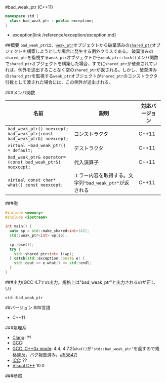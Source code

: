 #bad_weak_ptr (C++11)
```cpp
namespace std {
  class bad_weak_ptr : public exception;
}
```
* exception[link /reference/exception/exception.md]

##概要
`bad_weak_ptr`は、[`weak_ptr`](./weak_ptr.md)オブジェクトから破棄済みの[`shared_ptr`](./shared_ptr.md)オブジェクトを構築しようとした場合に発生する例外クラスである。
破棄済みの`shared_ptr`を監視する`weak_ptr`オブジェクトから`weak_ptr::lock()`メンバ関数で`shared_ptr`オブジェクトを構築した場合、すでに`shared_ptr`が破棄されていれば、例外を送出することなく空の`shared_ptr`が返される。しかし、破棄済みの`shared_ptr`を監視する`weak_ptr`オブジェクトが`shared_ptr`のコンストラクタ引数として渡された場合には、この例外が送出される。

###メンバ関数

| 名前 | 説明 | 対応バージョン |
|----------------------------------------------------------|--------------------------------------------------------|-------|
| `bad_weak_ptr() noexcept;`<br/>`bad_weak_ptr(const bad_weak_ptr&) noexcept;` | コンストラクタ | C++11 |
| `virtual ~bad_weak_ptr() = default;`                     | デストラクタ | C++11 |
| `bad_weak_ptr& operator=(const bad_weak_ptr&) noexcept;` | 代入演算子 | C++11 |
| `virtual const char* what() const noexcept;`             | エラー内容を取得する。文字列`"bad_weak_ptr"`が返される | C++11 |

###例
```cpp
#include <memory>
#include <iostream>
 
int main() {
  auto sp = std::make_shared<int>(42);
  std::weak_ptr<int> wp(sp);
 
  sp.reset();
  try {
    std::shared_ptr<int> i(wp);
  } catch(std::exception const& e) {
    std::cout << e.what() << std::endl;
  }
}
```

###出力(GCC 4.7での出力。規格上は"bad_weak_ptr"と出力されるのが正しい)
```
std::bad_weak_ptr
```

##バージョン
###言語
- C++11

###処理系
- [Clang](/implementation#clang.md): ??
- [GCC](/implementation#gcc.md): 
- [GCC, C++0x mode](/implementation#gcc.md): 4.4, 4.7.2(`what()`が`"std::bad_weak_ptr"`を返すので規格違反。バグ報告済み。[#55847](http://gcc.gnu.org/bugzilla/show_bug.cgi?id=55847))
- [ICC](/implementation#icc.md): ??
- [Visual C++](/implementation#visual_cpp.md) 10.0

###参照


